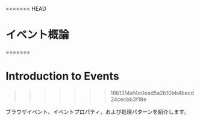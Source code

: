 <<<<<<< HEAD
# イベント概論
=======
# Introduction to Events
>>>>>>> 18b1314af4e0ead5a2b10bb4bacd24cecbb3f18e

ブラウザイベント、イベントプロパティ、および処理パターンを紹介します。
